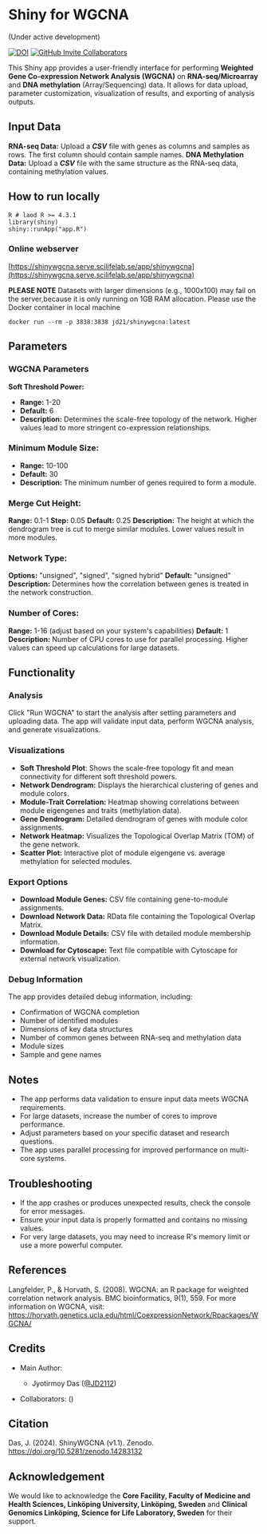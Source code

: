 # Shiny for WGCNA
(Under active development)


[![DOI](https://zenodo.org/badge/DOI/10.5281/zenodo.14283132.svg)](https://doi.org/10.5281/zenodo.14283132)
[![GitHub Invite Collaborators](https://img.shields.io/badge/Invite-Collaborators-blue?style=for-the-badge&logo=github)](https://github.com/JD2112/ShinyWGCNA/settings/access)

This Shiny app provides a user-friendly interface for performing **Weighted Gene Co-expression Network Analysis (WGCNA)** on **RNA-seq/Microarray** and **DNA methylation** (Array/Sequencing) data. It allows for data upload, parameter customization, visualization of results, and exporting of analysis outputs.

## Input Data
**RNA-seq Data:** Upload a ***CSV*** file with genes as columns and samples as rows. The first column should contain sample names.
**DNA Methylation Data:** Upload a ***CSV*** file with the same structure as the RNA-seq data, containing methylation values.

## How to run locally
```
R # laod R >= 4.3.1
library(shiny)
shiny::runApp("app.R")
```

### Online webserver

[https://shinywgcna.serve.scilifelab.se/app/shinywgcna](https://shinywgcna.serve.scilifelab.se/app/shinywgcna)

**PLEASE NOTE** Datasets with larger dimensions (e.g., 1000x100) may fail on the server,because it is only running on 1GB RAM allocation. Please use the Docker container in local machine

```
docker run --rm -p 3838:3838 jd21/shinywgcna:latest
```

## Parameters

### WGCNA Parameters
**Soft Threshold Power:**
- **Range:** 1-20
- **Default:** 6
- **Description:** Determines the scale-free topology of the network. Higher values lead to more stringent co-expression relationships.

### Minimum Module Size:
- **Range:** 10-100
- **Default:** 30
- **Description:** The minimum number of genes required to form a module.

### Merge Cut Height:
**Range:** 0.1-1
**Step:** 0.05
**Default:** 0.25
**Description:** The height at which the dendrogram tree is cut to merge similar modules. Lower values result in more modules.

### Network Type:
**Options:** "unsigned", "signed", "signed hybrid"
**Default:** "unsigned"
**Description:** Determines how the correlation between genes is treated in the network construction.

### Number of Cores:
**Range:** 1-16 (adjust based on your system's capabilities)
**Default:** 1
**Description:** Number of CPU cores to use for parallel processing. Higher values can speed up calculations for large datasets.

## Functionality
### Analysis
Click "Run WGCNA" to start the analysis after setting parameters and uploading data.
The app will validate input data, perform WGCNA analysis, and generate visualizations.

### Visualizations
- **Soft Threshold Plot**: Shows the scale-free topology fit and mean connectivity for different soft threshold powers.
- **Network Dendrogram:** Displays the hierarchical clustering of genes and module colors.
- **Module-Trait Correlation:** Heatmap showing correlations between module eigengenes and traits (methylation data).
- **Gene Dendrogram:** Detailed dendrogram of genes with module color assignments.
- **Network Heatmap:** Visualizes the Topological Overlap Matrix (TOM) of the gene network.
- **Scatter Plot:** Interactive plot of module eigengene vs. average methylation for selected modules.

### Export Options
- **Download Module Genes:** CSV file containing gene-to-module assignments.
- **Download Network Data:** RData file containing the Topological Overlap Matrix.
- **Download Module Details:** CSV file with detailed module membership information.
- **Download for Cytoscape:** Text file compatible with Cytoscape for external network visualization.

### Debug Information
The app provides detailed debug information, including:
- Confirmation of WGCNA completion
- Number of identified modules
- Dimensions of key data structures
- Number of common genes between RNA-seq and methylation data
- Module sizes
- Sample and gene names

## Notes
- The app performs data validation to ensure input data meets WGCNA requirements.
- For large datasets, increase the number of cores to improve performance.
- Adjust parameters based on your specific dataset and research questions.
- The app uses parallel processing for improved performance on multi-core systems.

## Troubleshooting
- If the app crashes or produces unexpected results, check the console for error messages.
- Ensure your input data is properly formatted and contains no missing values.
- For very large datasets, you may need to increase R's memory limit or use a more powerful computer.

## References
Langfelder, P., & Horvath, S. (2008). WGCNA: an R package for weighted correlation network analysis. BMC bioinformatics, 9(1), 559.
For more information on WGCNA, visit: https://horvath.genetics.ucla.edu/html/CoexpressionNetwork/Rpackages/WGCNA/

## Credits
- Main Author: 
    - Jyotirmoy Das ([@JD2112](https://github.com/JD2112))

- Collaborators: ()

## Citation

Das, J. (2024). ShinyWGCNA (v1.1). Zenodo. https://doi.org/10.5281/zenodo.14283132

## Acknowledgement

We would like to acknowledge the **Core Facility, Faculty of Medicine and Health Sciences, Linköping University, Linköping, Sweden** and **Clinical Genomics Linköping, Science for Life Laboratory, Sweden** for their support.